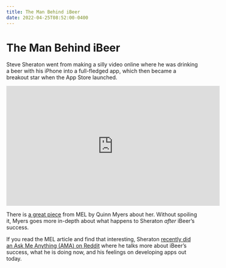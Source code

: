 ```yaml
---
title: The Man Behind iBeer
date: 2022-04-25T08:52:00-0400
---
```


# The Man Behind iBeer

Steve Sheraton went from making a silly video online where he was drinking a beer with his iPhone into a full-fledged app, which then became a breakout star when the App Store launched.

<iframe width="560" height="315" src="https://www.youtube-nocookie.com/embed/A3MfQIswl3k" title="YouTube video player" frameborder="0" allow="accelerometer; autoplay; clipboard-write; encrypted-media; gyroscope; picture-in-picture; web-share" allowfullscreen></iframe>

There is [a great piece](https://melmagazine.com/en-us/story/ibeer-app-history) from MEL by Quinn Myers about her. Without spoiling it, Myers goes more in-depth about what happens to Sheraton _after_ iBeer’s success.

If you read the MEL article and find that interesting, Sheraton [recently did an Ask Me Anything (AMA) on Reddit](https://www.reddit.com/r/apple/comments/u8saaq/im_a_magician_and_inventor_who_created_ibeer_the/) where he talks more about iBeer’s success, what he is doing now, and his feelings on developing apps out today.
